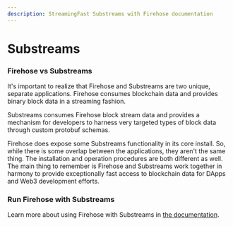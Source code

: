 ```yaml
---
description: StreamingFast Substreams with Firehose documentation
---
```


# Substreams

### Firehose vs Substreams

It's important to realize that Firehose and Substreams are two unique, separate applications. Firehose consumes blockchain data and provides binary block data in a streaming fashion.

Substreams consumes Firehose block stream data and provides a mechanism for developers to harness very targeted types of block data through custom protobuf schemas.

Firehose does expose some Substreams functionality in its core install. So, while there is some overlap between the applications, they aren't the same thing. The installation and operation procedures are both different as well. The main thing to remember is Firehose and Substreams work together in harmony to provide exceptionally fast access to blockchain data for DApps and Web3 development efforts.

### Run Firehose with Substreams

Learn more about using Firehose with Substreams in [the documentation](https://substreams.streamingfast.io/reference-and-specs/advanced/running-locally).
